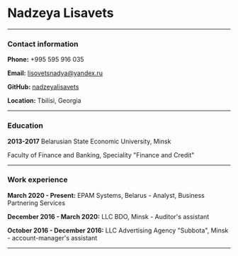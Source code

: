 # Nadzeya Lisavets

___

### **Contact information**

**Phone:** +995 595 916 035

**Email:** lisovetsnadya@yandex.ru

**GitHub:** [nadzeyalisavets](https://github.com/nadzeyalisavets) 

**Location:** Tbilisi, Georgia
___

### **Education**

**2013-2017** Belarusian State Economic University, Minsk

Faculty of Finance and Banking, Speciality "Finance and Credit"
___
### **Work experience**

**March 2020 - Present:** EPAM Systems, Belarus - Analyst, Business Partnering Services

**December 2016 - March 2020:** LLC BDO, Minsk - Auditor's assistant

**October 2016 - December 2016:** LLC Advertising Agency "Subbota", Minsk - account-manager's assistant
___
